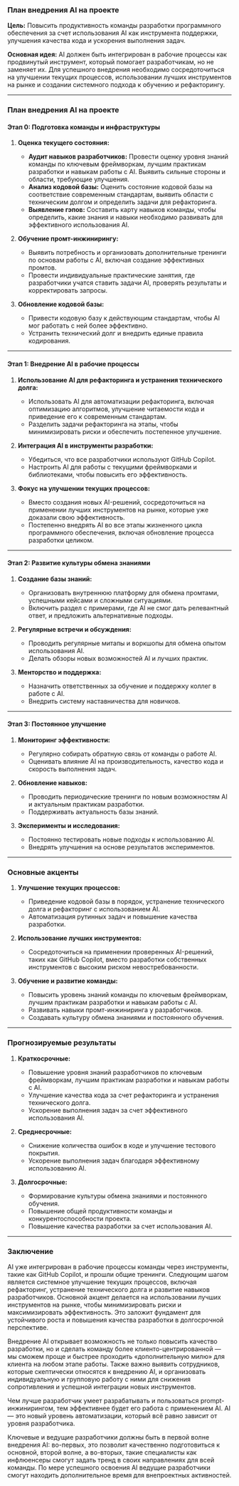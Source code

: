 ### План внедрения AI на проекте

**Цель:** Повысить продуктивность команды разработки программного обеспечения за счет использования AI как инструмента поддержки, улучшения качества кода и ускорения выполнения задач.

**Основная идея:** AI должен быть интегрирован в рабочие процессы как продвинутый инструмент, который помогает разработчикам, но не заменяет их. Для успешного внедрения необходимо сосредоточиться на улучшении текущих процессов, использовании лучших инструментов на рынке и создании системного подхода к обучению и рефакторингу.

---

### План внедрения AI на проекте

#### **Этап 0: Подготовка команды и инфраструктуры**

1. **Оценка текущего состояния:**
   - **Аудит навыков разработчиков:** 
     Провести оценку уровня знаний команды по ключевым фреймворкам, лучшим практикам разработки и навыкам работы с AI. Выявить сильные стороны и области, требующие улучшения.
   - **Анализ кодовой базы:** 
     Оценить состояние кодовой базы на соответствие современным стандартам, выявить области с техническим долгом и определить задачи для рефакторинга.
   - **Выявление гэпов:** 
     Составить карту навыков команды, чтобы определить, какие знания и навыки необходимо развивать для эффективного использования AI.

2. **Обучение промт-инжинирингу:**
   - Выявить потребность и организовать дополнительные тренинги по основам работы с AI, включая создание эффективных промтов.
   - Провести индивидуальные практические занятия, где разработчики учатся ставить задачи AI, проверять результаты и корректировать запросы.

3. **Обновление кодовой базы:**
   - Привести кодовую базу к действующим стандартам, чтобы AI мог работать с ней более эффективно.
   - Устранить технический долг и внедрить единые правила кодирования.

---

#### **Этап 1: Внедрение AI в рабочие процессы**

1. **Использование AI для рефакторинга и устранения технического долга:**
   - Использовать AI для автоматизации рефакторинга, включая оптимизацию алгоритмов, улучшение читаемости кода и приведение его к современным стандартам.
   - Разделить задачи рефакторинга на этапы, чтобы минимизировать риски и обеспечить постепенное улучшение.

2. **Интеграция AI в инструменты разработки:**
   - Убедиться, что все разработчики используют GitHub Copilot.
   - Настроить AI для работы с текущими фреймворками и библиотеками, чтобы повысить его эффективность.

3. **Фокус на улучшении текущих процессов:**
   - Вместо создания новых AI-решений, сосредоточиться на применении лучших инструментов на рынке, которые уже доказали свою эффективность.
   - Постепенно внедрять AI во все этапы жизненного цикла программного обеспечения, включая обновление процесса разработки целиком.

---

#### **Этап 2: Развитие культуры обмена знаниями**

1. **Создание базы знаний:**
   - Организовать внутреннюю платформу для обмена промтами, успешными кейсами и сложными ситуациями.
   - Включить раздел с примерами, где AI не смог дать релевантный ответ, и предложить альтернативные подходы.

2. **Регулярные встречи и обсуждения:**
   - Проводить регулярные митапы и воркшопы для обмена опытом использования AI.
   - Делать обзоры новых возможностей AI и лучших практик.

3. **Менторство и поддержка:**
   - Назначить ответственных за обучение и поддержку коллег в работе с AI.
   - Внедрить систему наставничества для новичков.

---

#### **Этап 3: Постоянное улучшение**

1. **Мониторинг эффективности:**
   - Регулярно собирать обратную связь от команды о работе AI.
   - Оценивать влияние AI на производительность, качество кода и скорость выполнения задач.

2. **Обновление навыков:**
   - Проводить периодические тренинги по новым возможностям AI и актуальным практикам разработки.
   - Поддерживать актуальность базы знаний.

3. **Эксперименты и исследования:**
   - Постоянно тестировать новые подходы к использованию AI.
   - Внедрять улучшения на основе результатов экспериментов.

---

### Основные акценты

1. **Улучшение текущих процессов:**
   - Приведение кодовой базы в порядок, устранение технического долга и рефакторинг с использованием AI.
   - Автоматизация рутинных задач и повышение качества разработки.

2. **Использование лучших инструментов:**
   - Сосредоточиться на применении проверенных AI-решений, таких как GitHub Copilot, вместо разработки собственных инструментов с высоким риском невостребованности.

3. **Обучение и развитие команды:**
   - Повысить уровень знаний команды по ключевым фреймворкам, лучшим практикам разработки и навыкам работы с AI.
   - Развивать навыки промт-инжиниринга у разработчиков.
   - Создавать культуру обмена знаниями и постоянного обучения.

---

### Прогнозируемые результаты

1. **Краткосрочные:**
   - Повышение уровня знаний разработчиков по ключевым фреймворкам, лучшим практикам разработки и навыкам работы с AI.
   - Улучшение качества кода за счет рефакторинга и устранения технического долга.
   - Ускорение выполнения задач за счет эффективного использования AI.

2. **Среднесрочные:**
   - Снижение количества ошибок в коде и улучшение тестового покрытия.
   - Ускорение выполнения задач благодаря эффективному использованию AI.

3. **Долгосрочные:**
   - Формирование культуры обмена знаниями и постоянного обучения.
   - Повышение общей продуктивности команды и конкурентоспособности проекта.
   - Повышение качества разработки за счет использования AI.

---

### Заключение

AI уже интегрирован в рабочие процессы команды через инструменты, такие как GitHub Copilot, и прошли общие тренинги. Следующим шагом является системное улучшение текущих процессов, включая рефакторинг, устранение технического долга и развитие навыков разработчиков. Основной акцент делается на использовании лучших инструментов на рынке, чтобы минимизировать риски и максимизировать эффективность. Это заложит фундамент для устойчивого роста и повышения качества разработки в долгосрочной перспективе.

Внедрение AI открывает возможность не только повысить качество разработки, но и сделать команду более клиенто-центрированной — мы сможем проще и быстрее проходить «дополнительную милю» для клиента на любом этапе работы.
Также важно выявить сотрудников, которые скептически относятся к внедрению AI, и организовать индивидуальную и групповую работу с ними для снижения сопротивления и успешной интеграции новых инструментов.

Чем лучше разработчик умеет разрабатывать и пользоваться prompt-инжинирингом, тем эффективнее будет его работа с применением AI. AI — это новый уровень автоматизации, который всё равно зависит от уровня разработчика.

Ключевые и ведущие разработчики должны быть в первой волне внедрения AI: во-первых, это позволит качественно подготовиться к основной, второй волне, а во-вторых, такие специалисты как инфлюенсеры смогут задать тренд в своих направлениях для всей команды. По мере успешного освоения AI ведущие разработчики смогут находить дополнительное время для внепроектных активностей.